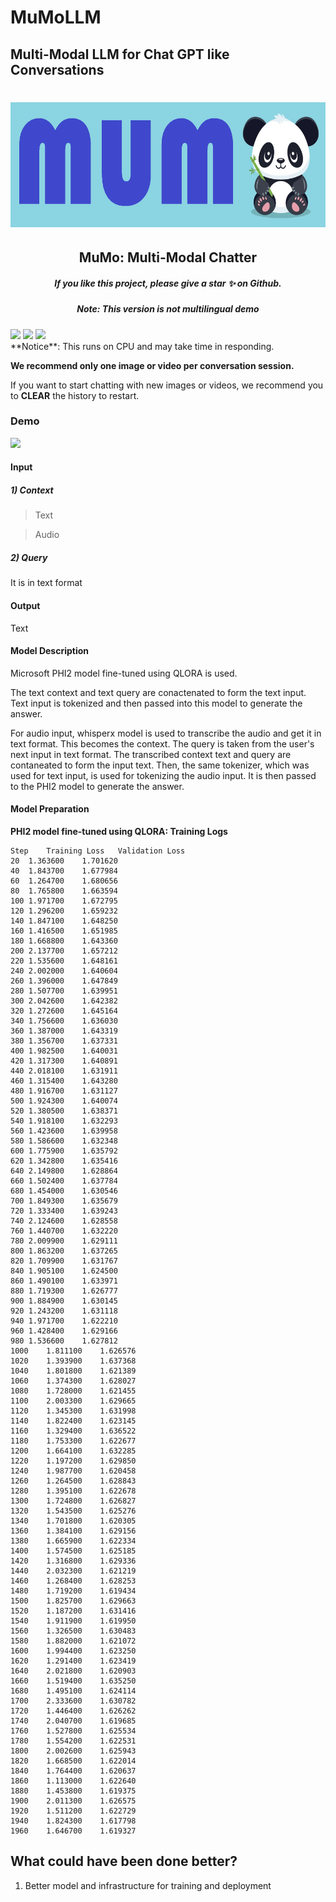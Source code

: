 # MuMoLLM
## Multi-Modal LLM for Chat GPT like Conversations

<div align="center" background-color="#8bd4e2">
    <h1 align="center"><a href="https://huggingface.co/spaces/garima-mahato/MuMoLLM"><img src="https://raw.githubusercontent.com/garima-mahato/MuMoLLM/main/images/mumo_logo.png", alt="MuMo" border="0" style="margin: 0 auto; height: 200px;" /></a> </h1>
    <h2 align="center"> MuMo: Multi-Modal Chatter </h2>
    <h5 align="center"> If you like this project, please give a star ✨ on Github.  </h2>
    <h5 align="center"> Note: This version is not multilingual demo </h5>
    <div align="center">
        <div style="display:flex; gap: 0.25rem;" align="center">
            <a href='https://github.com/garima-mahato/MuMoLLM'><img src='https://img.shields.io/badge/Github-Code-blue'></a>
            <a href='https://github.com/garima-mahato/MuMoLLM/stargazers'><img src='https://img.shields.io/github/stars/garima-mahato/MuMoLLM.svg?style=social'></a>
            <a href='https://www.youtube.com/watch?v=0DCZLFmnV0s'><img src='https://img.shields.io/badge/youtube-badge'></a>
        </div>
    </div>
</div>
**Notice**: This runs on CPU and may take time in responding.

**We recommend only one image or video per conversation session.** 

If you want to start chatting with new images or videos, we recommend you to **CLEAR** the history to restart.

### Demo

[![](https://img.youtube.com/vi/0DCZLFmnV0s/0.jpg)](https://www.youtube.com/watch?v=0DCZLFmnV0s)


#### Input

##### 1) Context

> Text

> Audio

##### 2) Query

It is in text format

#### Output

Text

#### Model Description

Microsoft PHI2 model fine-tuned using QLORA is used.

The text context and text query are conactenated to form the text input. Text input is tokenized and then passed into this model to generate the answer. 

For audio input, whisperx model is used to transcribe the audio and get it in text format. This becomes the context. The query is taken from the user's next input in text format. The transcribed context text and query are contaneated to form the input text. Then, the same tokenizer, which was used for text input, is used for tokenizing the audio input. It is then passed to the PHI2 model to generate the answer.


#### Model Preparation

<b>PHI2 model fine-tuned using QLORA: Training Logs</b>

```
Step	Training Loss	Validation Loss
20	1.363600	1.701620
40	1.843700	1.677984
60	1.264700	1.680656
80	1.765800	1.663594
100	1.971700	1.672795
120	1.296200	1.659232
140	1.847100	1.648250
160	1.416500	1.651985
180	1.668800	1.643360
200	2.137700	1.657212
220	1.535600	1.648161
240	2.002000	1.640604
260	1.396000	1.647849
280	1.507700	1.639951
300	2.042600	1.642382
320	1.272600	1.645164
340	1.756600	1.636030
360	1.387000	1.643319
380	1.356700	1.637331
400	1.982500	1.640031
420	1.317300	1.640891
440	2.018100	1.631911
460	1.315400	1.643280
480	1.916700	1.631127
500	1.924300	1.640074
520	1.380500	1.638371
540	1.918100	1.632293
560	1.423600	1.639958
580	1.586600	1.632348
600	1.775900	1.635792
620	1.342800	1.635416
640	2.149800	1.628864
660	1.502400	1.637784
680	1.454000	1.630546
700	1.849300	1.635679
720	1.333400	1.639243
740	2.124600	1.628558
760	1.440700	1.632220
780	2.009900	1.629111
800	1.863200	1.637265
820	1.709900	1.631767
840	1.905100	1.624500
860	1.490100	1.633971
880	1.719300	1.626777
900	1.884900	1.630145
920	1.243200	1.631118
940	1.971700	1.622210
960	1.428400	1.629166
980	1.536600	1.627812
1000	1.811100	1.626576
1020	1.393900	1.637368
1040	1.801800	1.621389
1060	1.374300	1.628027
1080	1.728000	1.621455
1100	2.003300	1.629665
1120	1.345300	1.631998
1140	1.822400	1.623145
1160	1.329400	1.636522
1180	1.753300	1.622677
1200	1.664100	1.632285
1220	1.197200	1.629850
1240	1.987700	1.620458
1260	1.264500	1.628843
1280	1.395100	1.622678
1300	1.724800	1.626827
1320	1.543500	1.625276
1340	1.701800	1.620305
1360	1.384100	1.629156
1380	1.665900	1.622334
1400	1.574500	1.625185
1420	1.316800	1.629336
1440	2.032300	1.621219
1460	1.268400	1.628253
1480	1.719200	1.619434
1500	1.825700	1.629663
1520	1.187200	1.631416
1540	1.911900	1.619950
1560	1.326500	1.630483
1580	1.882000	1.621072
1600	1.994400	1.623250
1620	1.291400	1.623419
1640	2.021800	1.620903
1660	1.519400	1.635250
1680	1.495100	1.624114
1700	2.333600	1.630782
1720	1.446400	1.626262
1740	2.040700	1.619685
1760	1.527800	1.625534
1780	1.554200	1.622531
1800	2.002600	1.625943
1820	1.668500	1.622014
1840	1.764400	1.620637
1860	1.113000	1.622640
1880	1.453800	1.619375
1900	2.011300	1.626575
1920	1.511200	1.622729
1940	1.824300	1.617798
1960	1.646700	1.619327
```


## What could have been done better?

1) Better model and infrastructure for training and deployment
